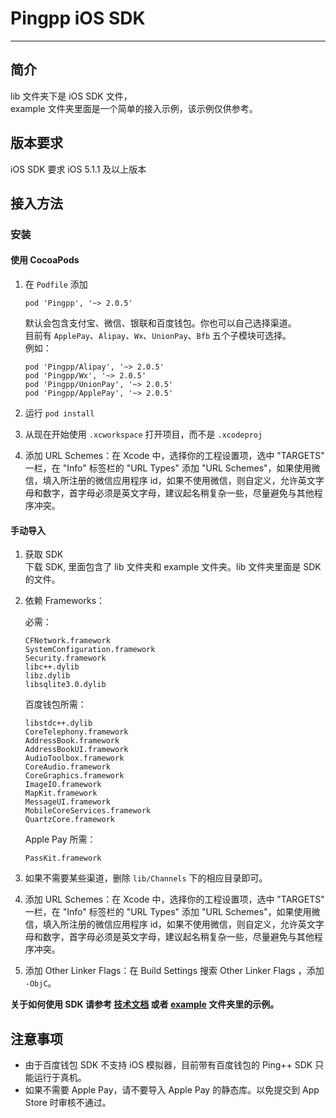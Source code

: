 Pingpp iOS SDK 
=================

****

## 简介

lib 文件夹下是 iOS SDK 文件，<br>
example 文件夹里面是一个简单的接入示例，该示例仅供参考。

## 版本要求

iOS SDK 要求 iOS 5.1.1 及以上版本

## 接入方法
### 安装
#### 使用 CocoaPods
1. 在 `Podfile` 添加

    ```
    pod 'Pingpp', '~> 2.0.5'
    ```

    默认会包含支付宝、微信、银联和百度钱包。你也可以自己选择渠道。<br>
    目前有 `ApplePay`、`Alipay`、`Wx`、`UnionPay`、`Bfb` 五个子模块可选择。<br>
    例如：

    ```
    pod 'Pingpp/Alipay', '~> 2.0.5'
    pod 'Pingpp/Wx', '~> 2.0.5'
    pod 'Pingpp/UnionPay', '~> 2.0.5'
    pod 'Pingpp/ApplePay', '~> 2.0.5'
    ```

2. 运行 `pod install`
3. 从现在开始使用 `.xcworkspace` 打开项目，而不是 `.xcodeproj`
4. 添加 URL Schemes：在 Xcode 中，选择你的工程设置项，选中 "TARGETS" 一栏，在 "Info" 标签栏的 "URL Types" 添加 "URL Schemes"，如果使用微信，填入所注册的微信应用程序 id，如果不使用微信，则自定义，允许英文字母和数字，首字母必须是英文字母，建议起名稍复杂一些，尽量避免与其他程序冲突。

#### 手动导入
1. 获取 SDK<br>
下载 SDK, 里面包含了 lib 文件夹和 example 文件夹。lib 文件夹里面是 SDK 的文件。
2. 依赖 Frameworks：

    必需：

    ```
    CFNetwork.framework
    SystemConfiguration.framework
    Security.framework
    libc++.dylib
    libz.dylib
    libsqlite3.0.dylib
    ```

    百度钱包所需：

    ```
    libstdc++.dylib
    CoreTelephony.framework
    AddressBook.framework
    AddressBookUI.framework
    AudioToolbox.framework
    CoreAudio.framework
    CoreGraphics.framework
    ImageIO.framework
    MapKit.framework
    MessageUI.framework
    MobileCoreServices.framework
    QuartzCore.framework
    ```

    Apple Pay 所需：

    ```
    PassKit.framework
    ```
3. 如果不需要某些渠道，删除 `lib/Channels` 下的相应目录即可。
4. 添加 URL Schemes：在 Xcode 中，选择你的工程设置项，选中 "TARGETS" 一栏，在 "Info" 标签栏的 "URL Types" 添加 "URL Schemes"，如果使用微信，填入所注册的微信应用程序 id，如果不使用微信，则自定义，允许英文字母和数字，首字母必须是英文字母，建议起名稍复杂一些，尽量避免与其他程序冲突。
5. 添加 Other Linker Flags：在 Build Settings 搜索 Other Linker Flags ，添加 `-ObjC`。

**关于如何使用 SDK 请参考 [技术文档](https://pingxx.com/document) 或者 [example](https://github.com/PingPlusPlus/pingpp-ios/tree/master/example) 文件夹里的示例。**

## 注意事项

- 由于百度钱包 SDK 不支持 iOS 模拟器，目前带有百度钱包的 Ping++ SDK 只能运行于真机。
- 如果不需要 Apple Pay，请不要导入 Apple Pay 的静态库。以免提交到 App Store 时审核不通过。
